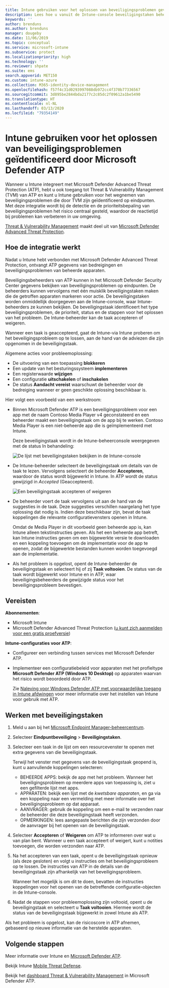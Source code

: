 ```yaml
---
title: Intune gebruiken voor het oplossen van beveiligingsproblemen gevonden door Microsoft Defender ATP - Azure | Microsoft Docs
description: Lees hoe u vanuit de Intune-console beveiligingstaken beheert met Threat & Vulnerability Management, een onderdeel van Microsoft Defender Advanced Threat Protection (ATP).
keywords: ''
author: brenduns
ms.author: brenduns
manager: dougeby
ms.date: 11/06/2019
ms.topic: conceptual
ms.service: microsoft-intune
ms.subservice: protect
ms.localizationpriority: high
ms.technology: ''
ms.reviewer: shpate
ms.suite: ems
search.appverid: MET150
ms.custom: intune-azure
ms.collection: M365-identity-device-management
ms.openlocfilehash: f57f4c31d0293997088db972cc4f370b77336567
ms.sourcegitcommit: 3d895be2844bda2177c2c85dc2f09612a1be5490
ms.translationtype: HT
ms.contentlocale: nl-NL
ms.lasthandoff: 03/13/2020
ms.locfileid: "79354149"
---
```

# <a name="use-intune-to-remediate-vulnerabilities-identified-by-microsoft-defender-atp"></a>Intune gebruiken voor het oplossen van beveiligingsproblemen geïdentificeerd door Microsoft Defender ATP

Wanneer u Intune integreert met Microsoft Defender Advanced Threat Protection (ATP), hebt u ook toegang tot Threat & Vulnerability Management (TVM) van ATP en kunt u Intune gebruiken voor het wegnemen van beveiligingsproblemen die door TVM zijn geïdentificeerd op eindpunten. Met deze integratie wordt bij de detectie en de prioriteitsbepaling van beveiligingsproblemen het risico centraal gesteld, waardoor de reactietijd bij problemen kan verbeteren in uw omgeving.

[Threat & Vulnerability Management](https://docs.microsoft.com/windows/security/threat-protection/windows-defender-atp/next-gen-threat-and-vuln-mgt) maakt deel uit van [Microsoft Defender Advanced Threat Protection](https://docs.microsoft.com/windows/security/threat-protection/windows-defender-atp/windows-defender-advanced-threat-protection).

## <a name="how-integration-works"></a>Hoe de integratie werkt

Nadat u Intune hebt verbonden met Microsoft Defender Advanced Threat Protection, ontvangt ATP gegevens van bedreigingen en beveiligingsproblemen van beheerde apparaten.

Beveiligingsbeheerders van ATP kunnen in het Microsoft Defender Security Center gegevens bekijken van beveiligingsproblemen op eindpunten. De beheerders kunnen vervolgens met één muisklik beveiligingstaken maken die de getroffen apparaten markeren voor actie. De beveiligingstaken worden onmiddellijk doorgegeven aan de Intune-console, waar Intune-beheerders ze kunnen bekijken. De beveiligingstaak identificeert het type beveiligingsproblemen, de prioriteit, status en de stappen voor het oplossen van het probleem. De Intune-beheerder kan de taak accepteren of weigeren.

Wanneer een taak is geaccepteerd, gaat de Intune-via Intune proberen om het beveiligingsprobleem op te lossen, aan de hand van de adviezen die zijn opgenomen in de beveiligingstaak.

Algemene acties voor probleemoplossing:

- De uitvoering van een toepassing **blokkeren**
- Een update van het besturingssysteem **implementeren**
- Een registerwaarde **wijzigen**
- Een configuratie **uitschakelen** of **inschakelen**
- De status **Aandacht vereist** waarschuwt de beheerder voor de bedreiging wanneer er geen geschikte oplossing beschikbaar is.

Hier volgt een voorbeeld van een werkstroom:

- Binnen Microsoft Defender ATP is een beveiligingsprobleem voor een app met de naam Contoso Media Player v4 geconstateerd en een beheerder maakt een beveiligingstaak om de app bij te werken. Contoso Media Player is een niet-beheerde app die is geïmplementeerd met Intune.

  Deze beveiligingstaak wordt in de Intune-beheerconsole weergegeven met de status In behandeling:

  ![De lijst met beveiligingstaken bekijken in de Intune-console](./media/atp-manage-vulnerabilities/temp-security-tasks.png)

- De Intune-beheerder selecteert de beveiligingstaak om details van de taak te lezen.  Vervolgens selecteert de beheerder **Accepteren**, waardoor de status wordt bijgewerkt in Intune. In ATP wordt de status gewijzigd in *Accepted* (Geaccepteerd).

  ![Een beveiligingstaak accepteren of weigeren](./media/atp-manage-vulnerabilities/temp-accept-task.png)

- De beheerder voert de taak vervolgens uit aan de hand van de suggesties in de taak. Deze suggesties verschillen naargelang het type oplossing dat nodig is. Indien deze beschikbaar zijn, bevat de taak koppelingen die relevante configuratievensters openen in Intune.

  Omdat de Media Player in dit voorbeeld geen beheerde app is, kan Intune alleen tekstinstructies geven. Als het een beheerde app betreft, kan Intune instructies geven om een bijgewerkte versie te downloaden en een koppeling toevoegen om de implementatie voor de app te openen, zodat de bijgewerkte bestanden kunnen worden toegevoegd aan de implementatie.

- Als het probleem is opgelost, opent de Intune-beheerder de beveiligingstaak en selecteert hij of zij **Taak voltooien**.  De status van de taak wordt bijgewerkt voor Intune en in ATP, waar beveiligingsbeheerders de gewijzigde status voor het beveiligingsprobleem bevestigen.

## <a name="prerequisites"></a>Vereisten  

**Abonnementen**:

- Microsoft Intune  
- Microsoft Defender Advanced Threat Protection ([u kunt zich aanmelden voor een gratis proefversie](https://www.microsoft.com/WindowsForBusiness/windows-atp?ocid=docs-wdatp-main-abovefoldlink))

**Intune-configuraties voor ATP**:

- Configureer een verbinding tussen services met Microsoft Defender ATP.
- Implementeer een configuratiebeleid voor apparaten met het profieltype **Microsoft Defender ATP (Windows 10 Desktop)** op apparaten waarvan het risico wordt beoordeeld door ATP.

  Zie [Naleving voor Windows Defender ATP met voorwaardelijke toegang in Intune afdwingen](advanced-threat-protection.md#enable-microsoft-defender-atp-in-intune) voor meer informatie over het instellen van Intune voor gebruik met ATP.

## <a name="work-with-security-tasks"></a>Werken met beveiligingstaken

1. Meld u aan bij het [Microsoft Endpoint Manager-beheercentrum](https://go.microsoft.com/fwlink/?linkid=2109431).

2. Selecteer **Eindpuntbeveiliging** > **Beveiligingstaken**.

3. Selecteer een taak in de lijst om een resourcevenster te openen met extra gegevens van die beveiligingstaak.

   Terwijl het venster met gegevens van de beveiligingstaak geopend is, kunt u aanvullende koppelingen selecteren:

   - BEHEERDE APPS: bekijk de app met het probleem. Wanneer het beveiligingsprobleem op meerdere apps van toepassing is, ziet u een gefilterde lijst met apps.
   - APPARATEN: bekijk een lijst met de *kwetsbare apparaten*, en ga via een koppeling naar een vermelding met meer informatie over het beveiligingsprobleem op dat apparaat.
   - AANVRAGER: gebruik de koppeling om een e-mail te verzenden naar de beheerder die deze beveiligingstaak heeft verzonden.
   - OPMERKINGEN: lees aangepaste berichten die zijn verzonden door de aanvrager bij het openen van de beveiligingstaak.

4. Selecteer **Accepteren** of **Weigeren** om ATP te informeren over wat u van plan bent. Wanneer u een taak accepteert of weigert, kunt u notities toevoegen, die worden verzonden naar ATP.

5. Na het accepteren van een taak, opent u de beveiligingstaak opnieuw (als deze gesloten) en volgt u instructies om het beveiligingsprobleem op te lossen. De instructies van ATP in de details van de beveiligingstaak zijn afhankelijk van het beveiligingsprobleem.

   Wanneer het mogelijk is om dit te doen, bevatten de instructies koppelingen voor het openen van de betreffende configuratie-objecten in de Intune-console.

6. Nadat de stappen voor probleemoplossing zijn voltooid, opent u de beveiligingstaak en selecteert u **Taak voltooien**.  Hiermee wordt de status van de beveiligingstaak bijgewerkt in zowel Intune als ATP.

Als het probleem is opgelost, kan de risicoscore in ATP afnemen, gebaseerd op nieuwe informatie van de herstelde apparaten.

## <a name="next-steps"></a>Volgende stappen
Meer informatie over Intune en [Microsoft Defender ATP](advanced-threat-protection.md).

Bekijk Intune [Mobile Threat Defense](mobile-threat-defense.md).

Bekijk het [dashboard Threat & Vulnerability Management](https://docs.microsoft.com/windows/security/threat-protection/windows-defender-atp/tvm-dashboard-insights) in Microsoft Defender ATP.
